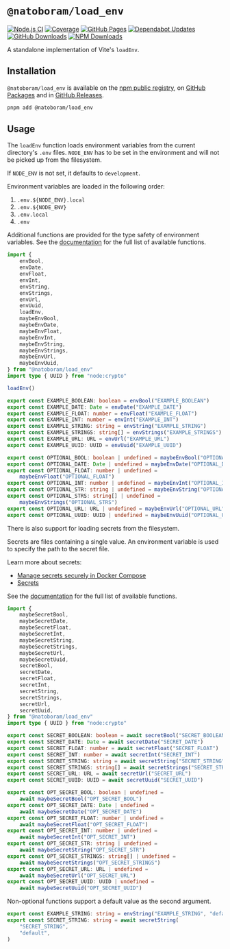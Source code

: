 # `@natoboram/load_env`

[![Node.js CI](https://github.com/NatoBoram/load_env/actions/workflows/node.js.yaml/badge.svg)](https://github.com/NatoBoram/load_env/actions/workflows/node.js.yaml) [![Coverage](https://img.shields.io/badge/dynamic/json?url=https%3A%2F%2Fnatoboram.github.io%2Fload_env%2Fcoverage%2Fcoverage-summary.json&query=total.branches.pct&suffix=%25&logo=vitest&label=coverage&color=acd268)](https://natoboram.github.io/load_env/coverage) [![GitHub Pages](https://github.com/NatoBoram/load_env/actions/workflows/github-pages.yaml/badge.svg)](https://github.com/NatoBoram/load_env/actions/workflows/github-pages.yaml) [![Dependabot Updates](https://github.com/NatoBoram/load_env/actions/workflows/dependabot/dependabot-updates/badge.svg)](https://github.com/NatoBoram/load_env/actions/workflows/dependabot/dependabot-updates) [![GitHub Downloads](https://img.shields.io/github/downloads/natoboram/load_env/total?logo=github&color=0969da)](https://github.com/natoboram/load_env/releases) [![NPM Downloads](https://img.shields.io/npm/dt/%40natoboram/load_env?logo=npm&color=CB3837)](https://www.npmjs.com/package/@natoboram/load_env)

A standalone implementation of Vite's `loadEnv`.

## Installation

`@natoboram/load_env` is available on the [npm public registry](https://www.npmjs.com/package/@natoboram/load_env), on [GitHub Packages](https://github.com/NatoBoram/load_env/pkgs/npm/load_env) and in [GitHub Releases](https://github.com/NatoBoram/load_env/releases).

```sh
pnpm add @natoboram/load_env
```

## Usage

The `loadEnv` function loads environment variables from the current directory's `.env` files. `NODE_ENV` has to be set in the environment and will not be picked up from the filesystem.

If `NODE_ENV` is not set, it defaults to `development`.

Environment variables are loaded in the following order:

1. `.env.${NODE_ENV}.local`
2. `.env.${NODE_ENV}`
3. `.env.local`
4. `.env`

Additional functions are provided for the type safety of environment variables. See the [documentation](https://natoboram.github.io/load_env) for the full list of available functions.

```ts
import {
	envBool,
	envDate,
	envFloat,
	envInt,
	envString,
	envStrings,
	envUrl,
	envUuid,
	loadEnv,
	maybeEnvBool,
	maybeEnvDate,
	maybeEnvFloat,
	maybeEnvInt,
	maybeEnvString,
	maybeEnvStrings,
	maybeEnvUrl,
	maybeEnvUuid,
} from "@natoboram/load_env"
import type { UUID } from "node:crypto"

loadEnv()

export const EXAMPLE_BOOLEAN: boolean = envBool("EXAMPLE_BOOLEAN")
export const EXAMPLE_DATE: Date = envDate("EXAMPLE_DATE")
export const EXAMPLE_FLOAT: number = envFloat("EXAMPLE_FLOAT")
export const EXAMPLE_INT: number = envInt("EXAMPLE_INT")
export const EXAMPLE_STRING: string = envString("EXAMPLE_STRING")
export const EXAMPLE_STRINGS: string[] = envStrings("EXAMPLE_STRINGS")
export const EXAMPLE_URL: URL = envUrl("EXAMPLE_URL")
export const EXAMPLE_UUID: UUID = envUuid("EXAMPLE_UUID")

export const OPTIONAL_BOOL: boolean | undefined = maybeEnvBool("OPTIONAL_BOOL")
export const OPTIONAL_DATE: Date | undefined = maybeEnvDate("OPTIONAL_DATE")
export const OPTIONAL_FLOAT: number | undefined =
	maybeEnvFloat("OPTIONAL_FLOAT")
export const OPTIONAL_INT: number | undefined = maybeEnvInt("OPTIONAL_INT")
export const OPTIONAL_STR: string | undefined = maybeEnvString("OPTIONAL_STR")
export const OPTIONAL_STRS: string[] | undefined =
	maybeEnvStrings("OPTIONAL_STRS")
export const OPTIONAL_URL: URL | undefined = maybeEnvUrl("OPTIONAL_URL")
export const OPTIONAL_UUID: UUID | undefined = maybeEnvUuid("OPTIONAL_UUID")
```

There is also support for loading secrets from the filesystem.

Secrets are files containing a single value. An environment variable is used to specify the path to the secret file.

Learn more about secrets:

- [Manage secrets securely in Docker Compose](https://docs.docker.com/compose/how-tos/use-secrets)
- [Secrets](https://docs.docker.com/reference/compose-file/secrets)

See the [documentation](https://natoboram.github.io/load_env) for the full list of available functions.

```ts
import {
	maybeSecretBool,
	maybeSecretDate,
	maybeSecretFloat,
	maybeSecretInt,
	maybeSecretString,
	maybeSecretStrings,
	maybeSecretUrl,
	maybeSecretUuid,
	secretBool,
	secretDate,
	secretFloat,
	secretInt,
	secretString,
	secretStrings,
	secretUrl,
	secretUuid,
} from "@natoboram/load_env"
import type { UUID } from "node:crypto"

export const SECRET_BOOLEAN: boolean = await secretBool("SECRET_BOOLEAN")
export const SECRET_DATE: Date = await secretDate("SECRET_DATE")
export const SECRET_FLOAT: number = await secretFloat("SECRET_FLOAT")
export const SECRET_INT: number = await secretInt("SECRET_INT")
export const SECRET_STRING: string = await secretString("SECRET_STRING")
export const SECRET_STRINGS: string[] = await secretStrings("SECRET_STRINGS")
export const SECRET_URL: URL = await secretUrl("SECRET_URL")
export const SECRET_UUID: UUID = await secretUuid("SECRET_UUID")

export const OPT_SECRET_BOOL: boolean | undefined =
	await maybeSecretBool("OPT_SECRET_BOOL")
export const OPT_SECRET_DATE: Date | undefined =
	await maybeSecretDate("OPT_SECRET_DATE")
export const OPT_SECRET_FLOAT: number | undefined =
	await maybeSecretFloat("OPT_SECRET_FLOAT")
export const OPT_SECRET_INT: number | undefined =
	await maybeSecretInt("OPT_SECRET_INT")
export const OPT_SECRET_STR: string | undefined =
	await maybeSecretString("OPT_SECRET_STR")
export const OPT_SECRET_STRINGS: string[] | undefined =
	await maybeSecretStrings("OPT_SECRET_STRINGS")
export const OPT_SECRET_URL: URL | undefined =
	await maybeSecretUrl("OPT_SECRET_URL")
export const OPT_SECRET_UUID: UUID | undefined =
	await maybeSecretUuid("OPT_SECRET_UUID")
```

Non-optional functions support a default value as the second argument.

```ts
export const EXAMPLE_STRING: string = envString("EXAMPLE_STRING", "default")
export const SECRET_STRING: string = await secretString(
	"SECRET_STRING",
	"default",
)
```
